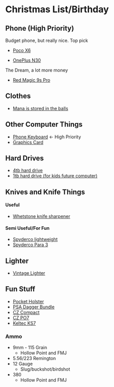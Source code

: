 # Christmas List/Birthday

## Phone (High Priority)
Budget phone, but really nice. Top pick
* [Poco X6](https://www.amazon.com/Xiaomi-Global-Unlocked-Tmobile-Charger/dp/B0CR514L7L/ref=sr_1_6?sr=8-6)

* [OnePlus N30](https://www.amazon.com/OnePlus-Unlocked-Dual-SIM-Charging-Chromatic/dp/B0C22BRGLG/ref=mp_s_a_1_1_vs_ar?crid=8QJIQI8DRN57&dib=eyJ2IjoiMSJ9.CxXQewkAQmZBcpJfXf9N0DfFOu-d0QJJ7-i3w9d3z3_cM_58TtnWUQJRgyz1M0dP4xE6R7S2uS-xBKU7QfoowRa16bopyTaX68naxJrqJcWcQ3q-uC-g3-sesfaj9qpLmINbg_GFxOzrK1csSAKcOjz6QSAhOcJijJmY8E8Abnc0RAajqdLSzoTL6C05M9oimd4QnZDsqBCf3r5dCwMhGQ.XzJ6weZBX2pLFCgZwok8hpm8jVk830KH9x42UqiWMYo&dib_tag=se&keywords=one+plus+nord+n30&qid=1730062147&sprefix=one+plus+nord+n30%2Caps%2C279&sr=8-1)

The Dream, a lot more money
* [Red Magic 9s Pro](https://na.redmagic.gg/products/redmagic-9s-pro?goal=0_b27fb2cae5-61440e89da-350859957&variant=44588945146034)

## Clothes
* [Mana is stored in the balls](https://wizardofbarge.com/collections/frontpage/products/mana-drought-tee?variant=45400735351009)

## Other Computer Things
* [Phone Keyboard](https://www.amazon.com/Bluetooth-Keyboard-Geyes-Foldable-Smartphones/dp/B07BBLHJ2R/ref=sr_1_6?sr=8-6) <- High Priority
* [Graphics Card](https://www.amazon.com/ASRock-XT-DisplayPort-Architecture-RX5700/dp/B0DC4JTVRB/ref=sr_1_2?sr=8-2)

## Hard Drives
* [4tb hard drive](https://www.amazon.com/Seagate-BarraCuda-Internal-Drive-3-5-Inch/dp/B07D9C7SQH/ref=sr_1_3?sr=8-3)
* [1tb hard drive (for kids future computer)](https://www.newegg.com/seagate-barracuda-st1000dm010-1tb/p/N82E16822179010)

## Knives and Knife Things

#### Useful
* [Whetstone knife sharpener](https://www.amazon.com/Sharp-Pebble-Sharpening-Flattening-NonSlip/dp/B08Q364Q2M)

#### Semi Useful/For Fun
* [Spyderco lightweight](https://www.amazon.com/Spyderco-Tenacious-Lightweight-Folding-Stainless/dp/B083ZMLSWZ/ref=mp_s_a_1_3?crid=2J3QAVH7VSUNG&keywords=spyderco+knife&qid=1700766224&sprefix=spyder%2Caps%2C202&sr=8-3)
* [Spyderco Para 3](https://www.amazon.com/Spyderco-Lightweight-Signature-Stainless-Durable/dp/B07XVR2K7P/ref=mp_s_a_1_19?crid=2J3QAVH7VSUNG&keywords=spyderco+knife&qid=1700766224&sprefix=spyder%2Caps%2C202&sr=8-19)

## Lighter
* [Vintage Lighter](https://www.amazon.com/Laicengo-Vintage-Kerosene-Windproof-Included/dp/B091DN8VN7/ref=sr_1_28?keywords=old%2Blighter&sr=8-28&th=1) 

## Fun Stuff

* [Pocket Holster](https://www.amazon.com/ComfortTac-Comfortable-Concealed-Revolvers-Subcompact/dp/B071ZD4F71/ref=sr_1_5?keywords=pocket%2Bholster&sr=8-5&th=1)
* [PSA Dagger Bundle](https://palmettostatearmory.com/psa-dagger-compact-9mm-pistol-with-sw1-ecc-rmr-slide-threaded-barrel-w-10-15rd-mag-and-bag-sniper-green-rear-sight-rear.html)
* [CZ Compact](https://palmettostatearmory.com/cz-75-compact-9mm-pistol-black-91190.html)
* [CZ PO7](https://palmettostatearmory.com/cz-p07-9mm-pistol-black-91086.html)
* [Keltec KS7](https://palmettostatearmory.com/kel-tec-12-ga-ks7-pump-shotgun-ks7blk.html)

### Ammo
* 9mm - 115 Grain
    * Hollow Point and FMJ
* 5.56/223 Remington
* 12 Gauge
    * Slug/buckshot/birdshot
* 380
    * Hollow Point and FMJ
